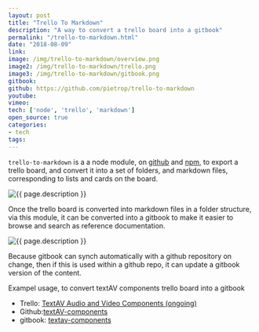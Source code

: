 ```yaml
---
layout: post
title: "Trello To Markdown"
description: "A way to convert a trello board into a gitbook"
permalink: "/trello-to-markdown.html"
date: "2018-08-09"
link:
image: /img/trello-to-markdown/overview.png
image2: /img/trello-to-markdown/trello.png  
image3: /img/trello-to-markdown/gitbook.png
gitbook:  
github: https://github.com/pietrop/trello-to-markdown
youtube: 
vimeo: 
tech: ['node', 'trello', 'markdown']
open_source: true
categories:
- tech
tags:
---
```


`trello-to-markdown` is a a node module, on [github]({{page.github}}) and [npm](https://www.npmjs.com/package/trello-to-markdown), to export a trello board, and convert it into a set of folders, and markdown files, corresponding to lists and cards on the board.


<div class="image-wrapper">
    <img src="{{ page.image2 }}" alt="{{ page.description }}" />
</div>

Once the trello board is converted into markdown files in a folder structure, via this module, it can be converted into a gitbook to make it easier to browse and search as reference documentation.


<div class="image-wrapper">
    <img src="{{ page.image3 }}" alt="{{ page.description }}" />
</div>

Because gitbook can synch automatically with a github repository on change, then if this is used within a github repo, it can update a gitbook version of the content.


Exampel usage, to convert textAV components trello board into a gitbook
- Trello: [TextAV Audio and Video Components (ongoing)](https://trello.com/b/58mo9Tpa/textav-audio-and-video-components-ongoing)
- Github:[textAV-components](https://github.com/pietrop/textAV-components)
- gitbook: [textav-components](https://textav.gitbook.io/textav-components)
